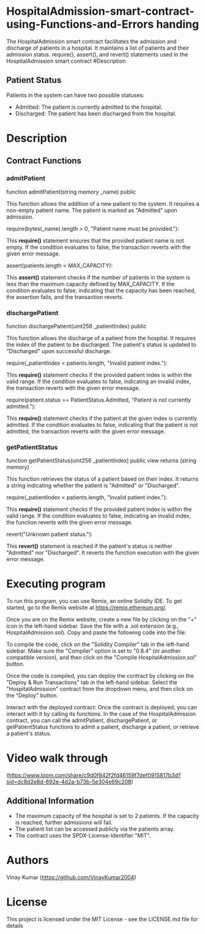 # HospitalAdmission-smart-contract-using-Functions-and-Errors handing 
The HospitalAdmission smart contract facilitates the admission and discharge of patients in a hospital. It maintains a list of patients and their admission status.
require(), assert(), and revert() statements used in the HospitalAdmission smart contract
#Description
## Patient Status
Patients in the system can have two possible statuses:
- Admitted: The patient is currently admitted to the hospital.
- Discharged: The patient has been discharged from the hospital.
# Description
## Contract Functions
### admitPatient
function admitPatient(string memory _name) public

This function allows the addition of a new patient to the system. It requires a non-empty patient name. The patient is marked as "Admitted" upon admission.

require(bytes(_name).length > 0, "Patient name must be provided."):

This **require()** statement ensures that the provided patient name is not empty. If the condition evaluates to false, the transaction reverts with the given error message.

assert(patients.length < MAX_CAPACITY): 

This **assert()** statement checks if the number of patients in the system is less than the maximum capacity defined by MAX_CAPACITY. If the condition evaluates to false, indicating that the capacity has been reached, the assertion fails, and the transaction reverts.

### dischargePatient

function dischargePatient(uint256 _patientIndex) public

This function allows the discharge of a patient from the hospital. It requires the index of the patient to be discharged. The patient's status is updated to "Discharged" upon successful discharge.

require(_patientIndex < patients.length, "Invalid patient index."): 

This **require()** statement checks if the provided patient index is within the valid range. If the condition evaluates to false, indicating an invalid index, the transaction reverts with the given error message.

require(patient.status == PatientStatus.Admitted, "Patient is not currently admitted."): 

This **require()** statement checks if the patient at the given index is currently admitted. If the condition evaluates to false, indicating that the patient is not admitted, the transaction reverts with the given error message.

### getPatientStatus

function getPatientStatus(uint256 _patientIndex) public view returns (string memory)

This function retrieves the status of a patient based on their index. It returns a string indicating whether the patient is "Admitted" or "Discharged".

require(_patientIndex < patients.length, "Invalid patient index."): 

This **require()** statement checks if the provided patient index is within the valid range. If the condition evaluates to false, indicating an invalid index, the function reverts with the given error message.

revert("Unknown patient status."):

This **revert()** statement is reached if the patient's status is neither "Admitted" nor "Discharged". It reverts the function execution with the given error message.
# Executing program
To run this program, you can use Remix, an online Solidity IDE. To get started, go to the Remix website at https://remix.ethereum.org/.

Once you are on the Remix website, create a new file by clicking on the "+" icon in the left-hand sidebar. Save the file with a .sol extension (e.g., HospitalAdmission.sol). Copy and paste the following code into the file:

To compile the code, click on the "Solidity Compiler" tab in the left-hand sidebar. Make sure the "Compiler" option is set to "0.8.4" (or another compatible version), and then click on the "Compile HospitalAdmission.sol" button.

Once the code is compiled, you can deploy the contract by clicking on the "Deploy & Run Transactions" tab in the left-hand sidebar. Select the "HospitalAdmission" contract from the dropdown menu, and then click on the "Deploy" button.

Interact with the deployed contract: Once the contract is deployed, you can interact with it by calling its functions. In the case of the HospitalAdmission contract, you can call the admitPatient, dischargePatient, or getPatientStatus functions to admit a patient, discharge a patient, or retrieve a patient's status.
# Video walk through 
(https://www.loom.com/share/c9d0f842f2fd46159f7def0915817b3d?sid=dc8d2e8d-692e-4d2a-b73b-5e304e69c208)
## Additional Information
- The maximum capacity of the hospital is set to 2 patients. If the capacity is reached, further admissions will fail.
- The patient list can be accessed publicly via the patients array.
- The contract uses the SPDX-License-Identifier "MIT".

# Authors
Vinay Kumar (https://github.com/VinayKumar2004)
# License
This project is licensed under the MIT License - see the LICENSE.md file for details
